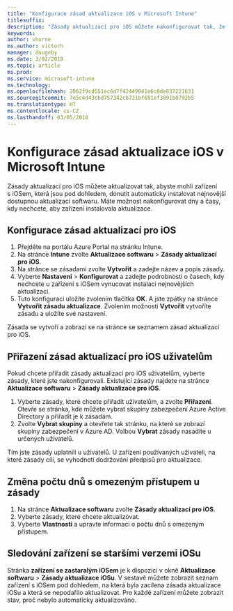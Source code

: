 ```yaml
---
title: "Konfigurace zásad aktualizace iOS v Microsoft Intune"
titlesuffix: 
description: "Zásady aktualizací pro iOS můžete nakonfigurovat tak, že donutíte zařízení s iOSem, která jsou pod dohledem, aby automaticky instalovala nejnovější dostupnou aktualizaci softwaru."
keywords: 
author: vhorne
ms.author: victorh
manager: dougeby
ms.date: 3/02/2018
ms.topic: article
ms.prod: 
ms.service: microsoft-intune
ms.technology: 
ms.openlocfilehash: 2062f9cd551ec6d7f42449041e6c8de837221631
ms.sourcegitcommit: 7e5c4d43cbd757342cb731bf691ef3891b0792b5
ms.translationtype: HT
ms.contentlocale: cs-CZ
ms.lasthandoff: 03/05/2018
---
```

# <a name="configure-ios-update-policies-in-microsoft-intune"></a>Konfigurace zásad aktualizace iOS v Microsoft Intune
Zásady aktualizací pro iOS můžete aktualizovat tak, abyste mohli zařízení s iOSem, která jsou pod dohledem, donutit automaticky instalovat nejnovější dostupnou aktualizaci softwaru. Máte možnost nakonfigurovat dny a časy, kdy nechcete, aby zařízení instalovala aktualizace.

## <a name="configure-the-ios-update-policy"></a>Konfigurace zásad aktualizací pro iOS
1. Přejděte na portálu Azure Portal na stránku Intune.
2. Na stránce **Intune** zvolte **Aktualizace softwaru** > **Zásady aktualizací pro iOS**.
4. Na stránce se zásadami zvolte **Vytvořit** a zadejte název a popis zásady.
5. Vyberte **Nastavení** > **Konfigurovat** a zadejte podrobnosti o časech, kdy nechcete u zařízení s iOSem vynucovat instalaci nejnovějších aktualizací.
6. Tuto konfiguraci uložíte zvolením tlačítka **OK**. A jste zpátky na stránce **Vytvořit zásadu aktualizace**. Zvolením možnosti **Vytvořit** vytvoříte zásadu a uložíte své nastavení.

Zásada se vytvoří a zobrazí se na stránce se seznamem zásad aktualizací pro iOS.

## <a name="assign-an-ios-update-policy-to-users"></a>Přiřazení zásad aktualizací pro iOS uživatelům
Pokud chcete přiřadit zásady aktualizací pro iOS uživatelům, vyberte zásady, které jste nakonfigurovali. Existující zásady najdete na stránce **Aktualizace softwaru** > **Zásady aktualizace pro iOS**.
1. Vyberte zásady, které chcete přiřadit uživatelům, a zvolte **Přiřazení**. Otevře se stránka, kde můžete vybrat skupiny zabezpečení Azure Active Directory a přiřadit je k zásadám.
2. Zvolte **Vybrat skupiny** a otevřete tak stránku, na které se zobrazí skupiny zabezpečení v Azure AD. Volbou **Vybrat** zásady nasadíte u určených uživatelů.

Tím jste zásady uplatnili u uživatelů. U zařízení používaných uživateli, na které zásady cílí, se vyhodnotí dodržování předpisů pro aktualizace.

## <a name="change-the-restricted-days-for-the-policy"></a>Změna počtu dnů s omezeným přístupem u zásady
1. Na stránce **Aktualizace softwaru** zvolte **Zásady aktualizací pro iOS**.
2. Vyberte zásady, které chcete aktualizovat.
3. Vyberte **Vlastnosti** a upravte informaci o počtu dnů s omezeným přístupem.

## <a name="monitor-ios-devices-with-older-ios-versions"></a>Sledování zařízení se staršími verzemi iOSu 
<!-- 1352223 -->
Stránka **zařízení se zastaralým iOSem** je k dispozici v okně **Aktualizace softwaru** > **Zásady aktualizace iOSu**. V sestavě můžete zobrazit seznam zařízení s iOSem pod dohledem, na která byla zacílena zásada aktualizace iOSu a která se nepodařilo aktualizovat. Pro každé zařízení můžete zobrazit stav, proč nebylo automaticky aktualizováno.